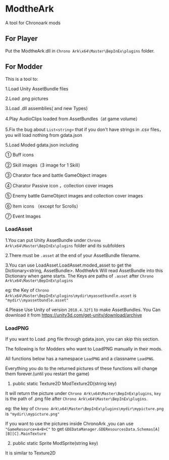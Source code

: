 # ModtheArk
A tool for Chronoark mods

## For Player

Put the ModtheArk.dll in  `Chrono Ark\x64\Master\BepInEx\plugins` folder.

## For Modder

This is a tool to:

1.Load Unity AssetBundle files

2.Load .png pictures

3.Load .dll assemblies( and new Types)

4.Play AudioClips loaded from AssetBundles（at game volume）

5.Fix the bug about `List<string>` that if you don't have strings in .csv files，you will load nothing from gdata.json

5.Load Moded gdata.json including

① Buff icons

② Skill images（3 image for 1 Skill）

③ Charator face and battle GameObject images

④ Charator Passive icon ，collection cover images

⑤ Enemy battle GameObject images and collection cover images

⑥ Item icons （except for Scrolls）

⑦ Event Images

### LoadAsset
1.You can put Unity AssetBundle under `Chrono Ark\x64\Master\BepInEx\plugins` folder and its subfolders

2.There must be `.asset`   at the end of your AssetBundle filename.

3.You can use LoadAsset.LoadAsset.moded_asset to get the Dictionary<string, AssetBundle>. ModtheArk Will read AssetBundle into this Dictionary when game starts.
The Keys are paths of `.asset` after `Chrono Ark\x64\Master\BepInEx\plugins`

eg: the Key of `Chrono Ark\x64\Master\BepInEx\plugins\mydir\myassetbundle.asset` is `"mydir\\myassetbundle.asset"`

4.Please Use Unity of version `2018.4.32f1` to make AssetBundles. You Can download it from https://unity3d.com/get-unity/download/archive

### LoadPNG
If you want to Load .png file through gdata.json, you can skip this section.

The following is for Modders who want to LoadPNG manually in their mods.

All functions below has a namespace   `LoadPNG` and a classname `LoadPNG`.

Everything you do to the returned pictures of these functions will change them forever.(until you restart the game)

1. public static Texture2D ModTexture2D(string key)

It will return the picture under `Chrono Ark\x64\Master\BepInEx\plugins`, `key` is the path of .png file after `Chrono Ark\x64\Master\BepInEx\plugins`.

eg: the key of `Chrono Ark\x64\Master\BepInEx\plugins\mydir\mypicture.png` is `"mydir\\mypicture.png"`

If you want to use the pictures inside ChronoArk ,you can use `"GameResource+A+B+C"` to get `GDEDataManager.GDEResourcesData.Schemas[A][B][C].MainTexture` 

2. public static Sprite ModSprite(string key)

It is similar to Texture2D









